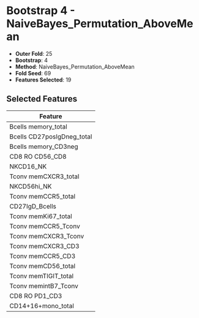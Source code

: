 # Bootstrap 4 - NaiveBayes_Permutation_AboveMean

- **Outer Fold**: 25
- **Bootstrap**: 4
- **Method**: NaiveBayes_Permutation_AboveMean
- **Fold Seed**: 69
- **Features Selected**: 19

## Selected Features

| Feature |
|---------|
| Bcells memory_total |
| Bcells CD27posIgDneg_total |
| Bcells memory_CD3neg |
| CD8 RO CD56_CD8 |
| NKCD16_NK |
| Tconv memCXCR3_total |
| NKCD56hi_NK |
| Tconv memCCR5_total |
| CD27IgD_Bcells |
| Tconv memKi67_total |
| Tconv memCCR5_Tconv |
| Tconv memCXCR3_Tconv |
| Tconv memCXCR3_CD3 |
| Tconv memCCR5_CD3 |
| Tconv memCD56_total |
| Tconv memTIGIT_total |
| Tconv memintB7_Tconv |
| CD8 RO PD1_CD3 |
| CD14+16+mono_total |
